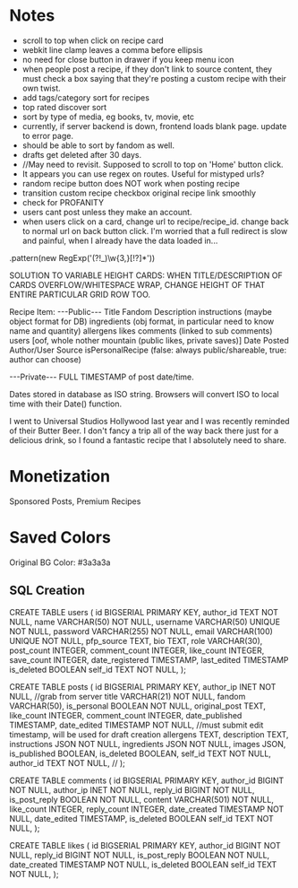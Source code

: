 # Notes
- scroll to top when click on recipe card
- webkit line clamp leaves a comma before ellipsis
- no need for close button in drawer if you keep menu icon
- when people post a recipe, if they don't link to source content,
    they must check a box saying that they're posting a custom recipe with their own twist.
- add tags/category sort for recipes
- top rated discover sort
- sort by type of media, eg books, tv, movie, etc
- currently, if server backend is down, frontend loads blank page. update to error page.
- should be able to sort by fandom as well.
- drafts get deleted after 30 days.
- //May need to revisit. Supposed to scroll to top on 'Home' button click.
- It appears you can use regex on routes. Useful for mistyped urls?
- random recipe button does NOT work when posting recipe
- transition custom recipe checkbox original recipe link smoothly
- check for PROFANITY
- users cant post unless they make an account.
- when users click on a card, change url to recipe/recipe_id. change back to normal url on back button click.
	I'm worried that a full redirect is slow and painful, when I already have the data loaded in...

.pattern(new RegExp('(?!_)\w{3,}[!?]*'))

SOLUTION TO VARIABLE HEIGHT CARDS:
WHEN TITLE/DESCRIPTION OF CARDS OVERFLOW/WHITESPACE WRAP, 
CHANGE HEIGHT OF THAT ENTIRE PARTICULAR GRID ROW TOO.

Recipe Item:
---Public---
Title
Fandom
Description
instructions (maybe object format for DB)
ingredients (obj format, in particular need to know name and quantity)
allergens
likes
comments (linked to sub comments)
users [oof, whole nother mountain (public likes, private saves)]
Date Posted
Author/User
Source
isPersonalRecipe (false: always public/shareable, true: author can choose)

---Private---
FULL TIMESTAMP of post date/time.

Dates stored in database as ISO string.
Browsers will convert ISO to local time with their Date() function.

I went to Universal Studios Hollywood last year and I was recently reminded of their Butter Beer. I don't fancy
a trip all of the way back there just for a delicious drink, so I found a fantastic recipe that I absolutely need to share. 



# Monetization
Sponsored Posts, Premium Recipes

# Saved Colors
Original BG Color: #3a3a3a

## SQL Creation

CREATE TABLE users (
	id BIGSERIAL PRIMARY KEY,
	author_id TEXT NOT NULL,
	name VARCHAR(50) NOT NULL,
	username VARCHAR(50) UNIQUE NOT NULL,
	password VARCHAR(255) NOT NULL,
	email VARCHAR(100) UNIQUE NOT NULL,
	pfp_source TEXT,
	bio TEXT,
	role VARCHAR(30),
	post_count INTEGER,
	comment_count INTEGER,
	like_count INTEGER,
	save_count INTEGER,
	date_registered TIMESTAMP,
	last_edited TIMESTAMP
    is_deleted BOOLEAN
	self_id TEXT NOT NULL,
);

CREATE TABLE posts (
	id BIGSERIAL PRIMARY KEY,
	author_ip INET NOT NULL, //grab from server
	title VARCHAR(21) NOT NULL,
	fandom VARCHAR(50),
	is_personal BOOLEAN NOT NULL,
	original_post TEXT,
	like_count INTEGER,
	comment_count INTEGER,
	date_published TIMESTAMP,
	date_edited TIMESTAMP NOT NULL, //must submit edit timestamp, will be used for draft creation
	allergens TEXT,
	description TEXT,
	instructions JSON NOT NULL,
	ingredients JSON NOT NULL,
	images JSON,
	is_published BOOLEAN,
	is_deleted BOOLEAN,
	self_id TEXT NOT NULL,
	author_id TEXT NOT NULL, //
);

CREATE TABLE comments (
	id BIGSERIAL PRIMARY KEY,
	author_id BIGINT NOT NULL,
	author_ip INET NOT NULL,
	reply_id BIGINT NOT NULL,
	is_post_reply BOOLEAN NOT NULL,
	content VARCHAR(501) NOT NULL,
	like_count INTEGER,
	reply_count INTEGER,
	date_created TIMESTAMP NOT NULL,
	date_edited TIMESTAMP,
	is_deleted BOOLEAN
	self_id TEXT NOT NULL,
);

CREATE TABLE likes (
	id BIGSERIAL PRIMARY KEY,
	author_id BIGINT NOT NULL,
	reply_id BIGINT NOT NULL,
	is_post_reply BOOLEAN NOT NULL,
	date_created TIMESTAMP NOT NULL,
	is_deleted BOOLEAN
	self_id TEXT NOT NULL,
);